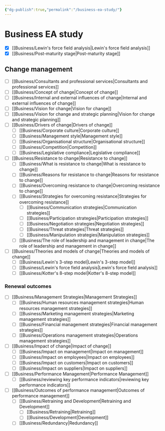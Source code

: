 ```yaml
---
{"dg-publish":true,"permalink":"/business-ea-study/"}
---
```


# Business EA study
- [x] [[Business/Lewin's force field analysis\|Lewin's force field analysis]]
- [x] [[Business/Post-maturity stage\|Post-maturity stage]]
## Change management
- [ ] [[Business/Consultants and professional services\|Consultants and professional services]]
- [ ] [[Business/Concept of change\|Concept of change]]
- [ ] [[Business/Internal and external influences of change\|Internal and external influences of change]]
- [ ] [[Business/Vision for change\|Vision for change]]
- [ ] [[Business/Vision for change and strategic planning\|Vision for change and strategic planning]]
- [ ] [[Business/Drivers of change\|Drivers of change]]
	- [ ] [[Business/Corporate culture\|Corporate culture]]
	- [ ] [[Business/Management style\|Management style]]
	- [ ] [[Business/Organisational structure\|Organisational structure]]
	- [ ] [[Business/Competition\|Competition]]
	- [ ] [[Business/Legislative compliance\|Legislative compliance]]
- [ ] [[Business/Resistance to change\|Resistance to change]]
	- [ ] [[Business/What is resistance to change\|What is resistance to change]]
	- [ ] [[Business/Reasons for resistance to change\|Reasons for resistance to change]]
	- [ ] [[Business/Overcoming resistance to change\|Overcoming resistance to change]]
	- [ ] [[Business/Strategies for overcoming resistance\|Strategies for overcoming resistance]]
		- [ ] [[Business/Communication strategies\|Communication strategies]]
		- [ ] [[Business/Participation strategies\|Participation strategies]]
		- [ ] [[Business/Negotiation strategies\|Negotiation strategies]]
		- [ ] [[Business/Threat strategies\|Threat strategies]]
		- [ ] [[Business/Manipulation strategies\|Manipulation strategies]]
	- [ ] [[Business/The role of leadership and management in change\|The role of leadership and management in change]]
- [ ] [[Business/Theories and models of change\|Theories and models of change]]
	- [ ] [[Business/Lewin's 3-step model\|Lewin's 3-step model]]
	- [ ] [[Business/Lewin's force field analysis\|Lewin's force field analysis]]
	- [ ] [[Business/Kotter's 8-step model\|Kotter's 8-step model]]
### Renewal outcomes
- [ ] [[Business/Management Strategies\|Management Strategies]]
	- [ ] [[Business/Human resources management strategies\|Human resources management strategies]]
	- [ ] [[Business/Marketing management strategies\|Marketing management strategies]]
	- [ ] [[Business/Financial management strategies\|Financial management strategies]]
	- [ ] [[Business/Operations management strategies\|Operations management strategies]]
- [ ] [[Business/Impact of change\|Impact of change]]
	- [ ] [[Business/Impact on management\|Impact on management]]
	- [ ] [[Business/Impact on employees\|Impact on employees]]
	- [ ] [[Business/Impact on customers\|Impact on customers]]
	- [ ] [[Business/Impact on suppliers\|Impact on suppliers]]
- [ ] [[Business/Performance Management\|Performance Management]]
	- [ ] [[Business/reviewing key performance indicators\|reviewing key performance indicators]]
- [ ] [[Business/Outcomes of performance management\|Outcomes of performance management]]
	- [ ] [[Business/Retraining and Development\|Retraining and Development]]
		- [ ] [[Business/Retraining\|Retraining]]
		- [ ] [[Business/Development\|Development]]
	- [ ] [[Business/Redundancy\|Redundancy]]